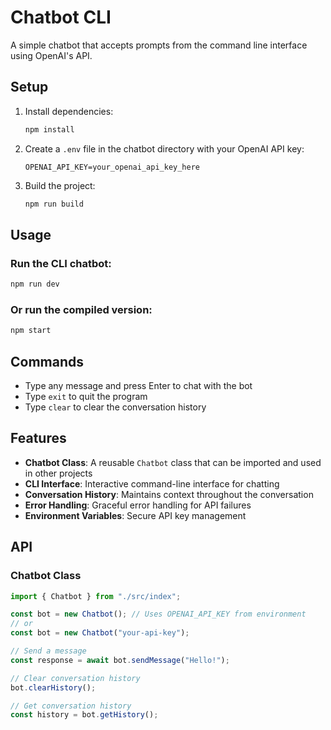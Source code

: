 # Chatbot CLI

A simple chatbot that accepts prompts from the command line interface using OpenAI's API.

## Setup

1. Install dependencies:

   ```bash
   npm install
   ```

2. Create a `.env` file in the chatbot directory with your OpenAI API key:

   ```
   OPENAI_API_KEY=your_openai_api_key_here
   ```

3. Build the project:
   ```bash
   npm run build
   ```

## Usage

### Run the CLI chatbot:

```bash
npm run dev
```

### Or run the compiled version:

```bash
npm start
```

## Commands

- Type any message and press Enter to chat with the bot
- Type `exit` to quit the program
- Type `clear` to clear the conversation history

## Features

- **Chatbot Class**: A reusable `Chatbot` class that can be imported and used in other projects
- **CLI Interface**: Interactive command-line interface for chatting
- **Conversation History**: Maintains context throughout the conversation
- **Error Handling**: Graceful error handling for API failures
- **Environment Variables**: Secure API key management

## API

### Chatbot Class

```typescript
import { Chatbot } from "./src/index";

const bot = new Chatbot(); // Uses OPENAI_API_KEY from environment
// or
const bot = new Chatbot("your-api-key");

// Send a message
const response = await bot.sendMessage("Hello!");

// Clear conversation history
bot.clearHistory();

// Get conversation history
const history = bot.getHistory();
```
